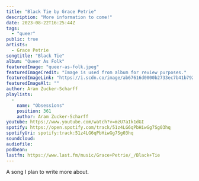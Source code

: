 ```yaml
---
title: "Black Tie by Grace Petrie"
description: "More information to come!"
date: 2023-08-22T16:25:44Z
tags:
  - "queer"
public: true
artists:
  - Grace Petrie
songtitle: "Black Tie"
album: "Queer As Folk"
featuredImage: "queer-as-folk.jpeg"
featuredImageCredit: "Image is used from album for review purposes."
featuredImageLink: "https://i.scdn.co/image/ab67616d0000b2733ec7b41b792961d53c682e85"
featuredImageAlt: ""
author: Aram Zucker-Scharff
playlists:
  -
    name: "Obsessions"
    position: 361
    author: Aram Zucker-Scharff
youtube: https://www.youtube.com/watch?v=mzU7aIk1dGI
spotify: https://open.spotify.com/track/51z4LG6qPbHiwGg7Sg03hq
spotifyUri: spotify:track:51z4LG6qPbHiwGg7Sg03hq
soundcloud:
audiofile:
podbean:
lastfm: https://www.last.fm/music/Grace+Petrie/_/Black+Tie
---
```


A song I plan to write more about.
		